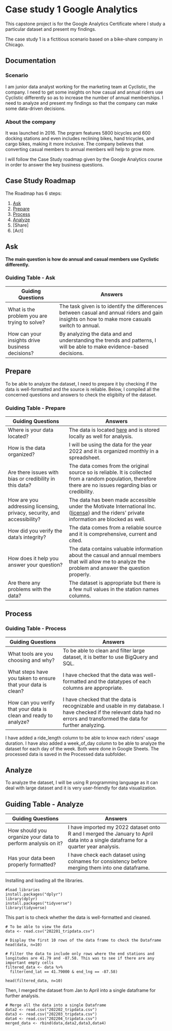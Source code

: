 
# Case study 1 Google Analytics 
This capstone project is for the Google Analytics Certificate where I study a particular dataset and present my findings. 

The case study 1 is a fictitious scenario based on a bike-share company in Chicago.   


## Documentation

### Scenario 

I am junior data analyst working for the marketing team at Cyclistic, the company. I need to get some insights on how casual and annual riders use Cyclistic differently so as to increase the number of annual memberships. I need to analyze and present my findings so that the company can make some data-driven decisions.

### About the company

It was launched in 2016. The prgram features 5800 bicycles and 600 docking stations and even includes  reclining bikes, hand tricycles, and cargo bikes, making it more inclusive. The company believes that converting casual members to annual members will help to grow more.

I will follow the Case Study roadmap given by the Google Analytics course in order to answer the key business questions.




## Case Study Roadmap

The Roadmap has 6 steps: 

1. [Ask](#Ask)
2. [Prepare](#Prepare)
3. [Process](#Process)
4. [Analyze](#Analyze)
5. [Share]
6. [Act]

## Ask

**The main question is how do annual and casual members use Cyclistic differently.**

### Guiding Table - Ask

| Guiding Questions    | Answers             | 
| ---------------------| ----------------------| 
| What is the problem you are trying to solve?| The task given is to identify the differences between casual and annual riders and gain insights on how to make more casuals switch to annual. | 
| How can your insights drive business decisions?| By analyzing the data and and understanding the trends and patterns, I will be able to make evidence-based decisions.| 

## Prepare
To be able to analyze the dataset, I need to prepare it by checking if the data is well-formatted and the source is reliable. Below, I compiled all the concerned questions and answers to check the eligibilty of the dataset.


### Guiding Table - Prepare
| Guiding Questions        | Answers         |
| -----------------        | -----------------|
| Where is your data located?     | The data is located [here](https://divvy-tripdata.s3.amazonaws.com/index.html) and is stored locally as well for analysis. |
|How is the data organized?   | I will be using the data for the year 2022 and it is organized monthly in a spreadsheet.|
| Are there issues with bias or credibility in this data?            | The data comes from the original source so is reliable. It is collected from a random population, therefore there are no issues regarding bias or credibility.|
| How are you addressing licensing, privacy, security, and accessibility?      | The data has been made accessible under the Motivate International Inc. ([license](https://ride.divvybikes.com/data-license-agreement)) and the riders' private information are blocked as well.|
| How did you verify the data’s integrity? | The data comes from a reliable source and it is comprehensive, current and cited. |
| How does it help you answer your question? | The data contains valuable information about the casual and annual members that will allow me to analyze the problem and answer the question properly. |
| Are there any problems with the data? | The dataset is appropriate but there is a few null values in the station names columns. |

## Process

### Guiding Table - Process

| Guiding Questions                                                | Answers                                                                                                                                                                   |
|------------------------------------------------------------------|---------------------------------------------------------------------------------------------------------------------------------------------------------------------------|
| What tools are you choosing and why?                             | To be able to clean and filter large dataset, it is better to use BigQuery and SQL.                                                                                       |
| What steps have you taken to ensure that your data is clean?     | I have checked that the data was well-formatted and the datatypes of each columns are appropriate.                                                                        |
| How can you verify that your data is clean and ready to analyze? | I have checked that the data is recognizable and usable in my database. I have checked if the relevant data had no errors and transformed the data for further analyzing. |

I have added a ride_length column to be able to know each riders' usage duration. I have also added a week_of_day column to be able to analyze the dataset for each day of the week. Both were done in Google Sheets. The processed data is saved in the Processed data subfolder.

## Analyze

To analyze the dataset, I will be using R programming language as it can deal with large dataset and it is very user-friendly for data visualization.

## Guiding Table - Analyze

| Guiding Questions                                            | Answers                                                                                                                            |
|--------------------------------------------------------------|------------------------------------------------------------------------------------------------------------------------------------|
| How should you organize your data to perform analysis on it? | I have imported my 2022 dataset onto R and I merged the January to April data into a single dataframe for a quarter year analysis. |
| Has your data been properly formatted?                       | I have check each dataset using colnames for consistency before merging them into one dataframe.                                   |

Installing and loading all the libraries.
```{r}
#load libraries 
install.packages("dplyr")
library(dplyr)
install.packages("tidyverse")
library(tidyverse)
```

This part is to check whether the data is well-formatted and cleaned.

```{r}
# To be able to view the data
data <- read.csv("202201_tripdata.csv")

# Display the first 10 rows of the data frame to check the Dataframe
head(data, n=10)

# Filter the data to include only rows where the end stations and longitudes are 41.79 and -87.58. This was to see if there are any important empty cells
filtered_data <- data %>%
  filter(end_lat == 41.79000 & end_lng == -87.58)

head(filtered_data, n=10)

```

Then, I merged the dataset from Jan to April into a single dataframe for further analysis.
```{r}
# Merge all the data into a single Dataframe
data2 <- read.csv("202202_tripdata.csv")
data3 <- read.csv("202203_tripdata.csv")
data4 <- read.csv("202204_tripdata.csv")
merged_data <- rbind(data,data2,data3,data4)

```
